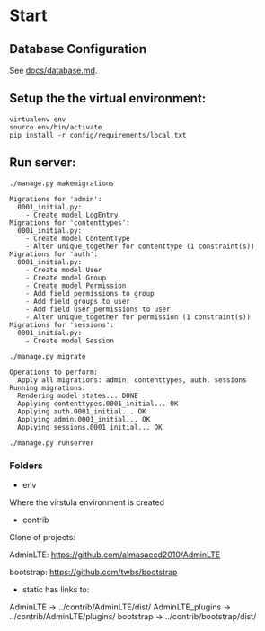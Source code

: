 # Start

## Database Configuration

See [docs/database.md](docs/database.md).

## Setup the the virtual environment:
```
virtualenv env
source env/bin/activate
pip install -r config/requirements/local.txt
```

## Run server:

```
./manage.py makemigrations
```
```
Migrations for 'admin':
  0001_initial.py:
    - Create model LogEntry
Migrations for 'contenttypes':
  0001_initial.py:
    - Create model ContentType
    - Alter unique_together for contenttype (1 constraint(s))
Migrations for 'auth':
  0001_initial.py:
    - Create model User
    - Create model Group
    - Create model Permission
    - Add field permissions to group
    - Add field groups to user
    - Add field user_permissions to user
    - Alter unique_together for permission (1 constraint(s))
Migrations for 'sessions':
  0001_initial.py:
    - Create model Session
```

```
./manage.py migrate
```
```
Operations to perform:
  Apply all migrations: admin, contenttypes, auth, sessions
Running migrations:
  Rendering model states... DONE
  Applying contenttypes.0001_initial... OK
  Applying auth.0001_initial... OK
  Applying admin.0001_initial... OK
  Applying sessions.0001_initial... OK
```

```
./manage.py runserver
```
### Folders

- env

Where the virstula environment is created


- contrib

Clone of projects:

AdminLTE:
https://github.com/almasaeed2010/AdminLTE

bootstrap:
https://github.com/twbs/bootstrap

- static has links to:

AdminLTE -> ../contrib/AdminLTE/dist/
AdminLTE_plugins -> ../contrib/AdminLTE/plugins/
bootstrap -> ../contrib/bootstrap/dist/
